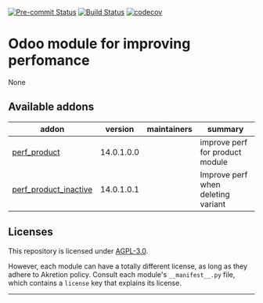 
<!-- /!\ Non OCA Context : Set here the badge of your runbot / runboat instance. -->
[![Pre-commit Status](https://github.com/akretion/odoo-perf/actions/workflows/pre-commit.yml/badge.svg?branch=14.0)](https://github.com/akretion/odoo-perf/actions/workflows/pre-commit.yml?query=branch%3A14.0)
[![Build Status](https://github.com/akretion/odoo-perf/actions/workflows/test.yml/badge.svg?branch=14.0)](https://github.com/akretion/odoo-perf/actions/workflows/test.yml?query=branch%3A14.0)
[![codecov](https://codecov.io/gh/akretion/odoo-perf/branch/14.0/graph/badge.svg)](https://codecov.io/gh/akretion/odoo-perf)
<!-- /!\ Non OCA Context : Set here the badge of your translation instance. -->

<!-- /!\ do not modify above this line -->

# Odoo module for improving perfomance

None

<!-- /!\ do not modify below this line -->

<!-- prettier-ignore-start -->

[//]: # (addons)

Available addons
----------------
addon | version | maintainers | summary
--- | --- | --- | ---
[perf_product](perf_product/) | 14.0.1.0.0 |  | improve perf for product module
[perf_product_inactive](perf_product_inactive/) | 14.0.1.0.1 |  | Improve perf when deleting variant

[//]: # (end addons)

<!-- prettier-ignore-end -->

## Licenses

This repository is licensed under [AGPL-3.0](LICENSE).

However, each module can have a totally different license, as long as they adhere to Akretion
policy. Consult each module's `__manifest__.py` file, which contains a `license` key
that explains its license.

----
<!-- /!\ Non OCA Context : Set here the full description of your organization. -->
